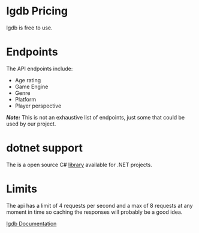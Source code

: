 # Igdb Pricing
Igdb is free to use.

# Endpoints
The API endpoints include:
- Age rating
- Game Engine
- Genre
- Platform
- Player perspective

_**Note:**_ This is not an exhaustive list of endpoints, just some that could be used by our project.

# dotnet support
The is a open source C# [library](https://github.com/kamranayub/igdb-dotnet) available for .NET projects. 

# Limits
The api has a limit of 4 requests per second and a max of 8 requests at any moment in time so caching the responses will probably be a good idea.

[Igdb Documentation](https://api-docs.igdb.com/#getting-started)